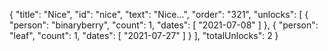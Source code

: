 {
  "title": "Nice",
  "id": "nice",
  "text": "Nice…",
  "order": "321",
  "unlocks": [
    {
      "person": "binaryberry",
      "count": 1,
      "dates": [
        "2021-07-08"
      ]
    },
    {
      "person": "leaf",
      "count": 1,
      "dates": [
        "2021-07-27"
      ]
    }
  ],
  "totalUnlocks": 2
}